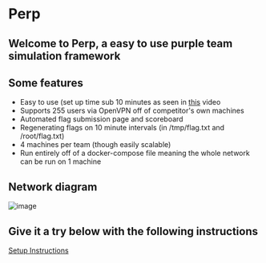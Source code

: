# Perp

## Welcome to Perp, a easy to use purple team simulation framework

## Some features
 - Easy to use (set up time sub 10 minutes as seen in [this](./FinalVideo.mp4) video
 - Supports 255 users via OpenVPN off of competitor's own machines
 - Automated flag submission page and scoreboard
 - Regenerating flags on 10 minute intervals (in /tmp/flag.txt and /root/flag.txt)
 - 4 machines per team (though easily scalable)
 - Run entirely off of a docker-compose file meaning the whole network can be run on 1 machine

## Network diagram
![image](https://github.com/user-attachments/assets/8e7f3635-7b9f-4424-bbdc-72ab096b0499)

## Give it a try below with the following instructions
[Setup Instructions](./SetupInstructions.md)
